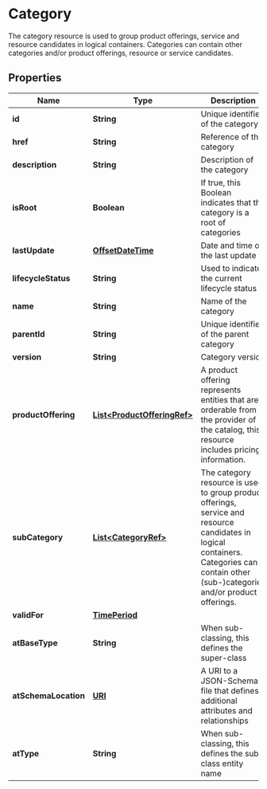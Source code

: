 

# Category

The category resource is used to group product offerings, service and resource candidates in logical containers. Categories can contain other categories and/or product offerings, resource or service candidates.
## Properties

Name | Type | Description | Notes
------------ | ------------- | ------------- | -------------
**id** | **String** | Unique identifier of the category |  [optional]
**href** | **String** | Reference of the category |  [optional]
**description** | **String** | Description of the category |  [optional]
**isRoot** | **Boolean** | If true, this Boolean indicates that the category is a root of categories |  [optional]
**lastUpdate** | [**OffsetDateTime**](OffsetDateTime.md) | Date and time of the last update |  [optional]
**lifecycleStatus** | **String** | Used to indicate the current lifecycle status |  [optional]
**name** | **String** | Name of the category |  [optional]
**parentId** | **String** | Unique identifier of the parent category |  [optional]
**version** | **String** | Category version |  [optional]
**productOffering** | [**List&lt;ProductOfferingRef&gt;**](ProductOfferingRef.md) | A product offering represents entities that are orderable from the provider of the catalog, this resource includes pricing information. |  [optional]
**subCategory** | [**List&lt;CategoryRef&gt;**](CategoryRef.md) | The category resource is used to group product offerings, service and resource candidates in logical containers. Categories can contain other (sub-)categories and/or product offerings. |  [optional]
**validFor** | [**TimePeriod**](TimePeriod.md) |  |  [optional]
**atBaseType** | **String** | When sub-classing, this defines the super-class |  [optional]
**atSchemaLocation** | [**URI**](URI.md) | A URI to a JSON-Schema file that defines additional attributes and relationships |  [optional]
**atType** | **String** | When sub-classing, this defines the sub-class entity name |  [optional]



